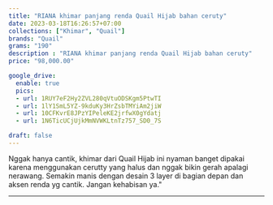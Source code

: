 ```yaml
---
title: "RIANA khimar panjang renda Quail Hijab bahan ceruty"
date: 2023-03-18T16:26:57+07:00
collections: ["Khimar", "Quail"]
brands: "Quail"
grams: "190"
description : "RIANA khimar panjang renda Quail Hijab bahan ceruty"
price: "98,000.00"

google_drive:
  enable: true
  pics:
  - url: 1RUY7eF2Hy2ZVL280qVtuODSKgm5PtwTI
  - url: 1lY1SmL5YZ-9kduKy3HrZsbTMYiAm2jiW
  - url: 10CFKvrE8JPzYIPeleKE2jrfwX0gYdatj
  - url: 1N6TicUCjUjkMmNVWKLtnTz757_SD0_7S

draft: false
---
```


Nggak hanya cantik, khimar dari Quail Hijab ini nyaman banget dipakai karena menggunakan cerutty yang halus dan nggak bikin gerah apalagi nerawang. Semakin manis dengan desain 3 layer di bagian depan dan aksen renda yg cantik. Jangan kehabisan ya."

----------    
 
